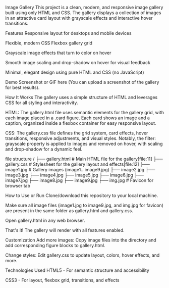 Image Gallery
This project is a clean, modern, and responsive image gallery built using only HTML and CSS. The gallery displays a collection of images in an attractive card layout with grayscale effects and interactive hover transitions.

Features
Responsive layout for desktops and mobile devices

Flexible, modern CSS Flexbox gallery grid

Grayscale image effects that turn to color on hover

Smooth image scaling and drop-shadow on hover for visual feedback

Minimal, elegant design using pure HTML and CSS (no JavaScript)

Demo
Screenshot or GIF here (You can upload a screenshot of the gallery for best results).

How It Works
The gallery uses a simple structure of HTML and leverages CSS for all styling and interactivity.

HTML: The gallery.html file uses semantic elements for the gallery grid, with each image placed in a .card figure. Each card shows an image and a caption, organized inside a flexbox container for easy responsive layout.

CSS: The gallery.css file defines the grid system, card effects, hover transitions, responsive adjustments, and visual styles. Notably, the filter: grayscale property is applied to images and removed on hover, with scaling and drop-shadow for a dynamic feel.

file structure 
/
├── gallery.html      # Main HTML file for the gallery[file:11]
├── gallery.css       # Stylesheet for the gallery layout and effects[file:12]
├── image1.jpg        # Gallery images (image1...image9.jpg)
├── image2.jpg
├── image3.jpg
├── image4.jpg
├── image5.jpg
├── image6.jpg
├── image7.jpg
├── image8.jpg
├── image9.jpg
├── img.jpg           # Favicon for browser tab

How to Use or Run
Clone/download this repository to your local machine.

Make sure all image files (image1.jpg to image9.jpg, and img.jpg for favicon) are present in the same folder as gallery.html and gallery.css.

Open gallery.html in any web browser.

That's it! The gallery will render with all features enabled.

Customization
Add more images: Copy image files into the directory and add corresponding figure blocks to gallery.html.

Change styles: Edit gallery.css to update layout, colors, hover effects, and more.

Technologies Used
HTML5 - For semantic structure and accessibility

CSS3 - For layout, flexbox grid, transitions, and effects
